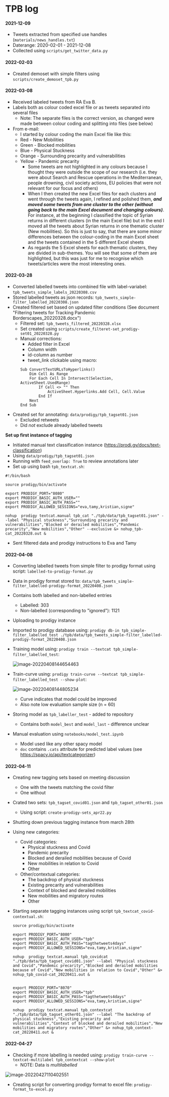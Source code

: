 # TPB log



#### 2021-12-09

- Tweets extracted from specified use handles (`materials/news_handles.txt`)
- Daterange: 2020-02-01 - 2021-12-08
- Collected using `scripts/get_twitter_data.py`



#### 2022-02-03

- Created demoset with simple filters using `scripts/create_demoset_tpb.py`



#### 2022-03-08

- Received labeled tweets from RA Eva B.
- Labels both as colour coded excel file or as tweets separated into several files
    - Note: The separate files is the correct version, as changed were made between colour coding and splitting into files (see below)
- From e-mail:
  - I started by colour coding the main Excel file like this:
  - Red - New Mobilities
  - Green - Blocked  mobilities
  - Blue - Physical  Stuckness
  - Orange - Surrounding  precarity and vulnerabilities
  - Yellow - Pandemic  precarity
    - Some tweets are not highlighted in any colours because I thought they were outside the scope of our research (i.e. they were about Search and Rescue operations in the Mediterranean, people drowning, civil society actions, EU policies that were not relevant for our focus and others) 
    - When I then created the new Excel files for each clusters and went through the tweets again, I refined and polished them, ***and moved some tweets from one cluster to the other (without going back to the main Excel document and changing colours)***. For instance, at the beginning I classified the topic of Syrian returns in different clusters (in the main Excel file) but in the end I moved all the tweets about Syrian returns in one thematic cluster (New mobilities). So this is just to say, that there are some minor differences between the colour-coding in the main Excel sheet and the tweets contained in the 5 different Excel sheets 
    - As regards the 5 Excel sheets for each thematic clusters, they are divided in sub-themes. You will see that some of them are highlighted, but this was just for me to recognise which tweets/articles were the most interesting ones. 



#### 2022-03-28

- Converted labelled tweets into combined file with label-variabel: `tpb_tweets_simple_labels_20220308.csv`
- Stored labelled tweets as json records: `tpb_tweets_simple-filter_labelled_20220308.json`
- Created filtered set based on updated filter conditions (See document "Filtering tweets for Tracking Pandemic Borderscapes_20220328.docx")
    - Filtered set: `tpb_tweets_filtered_20220328.xlsx`
    - Set created using `scripts/create_filteret-set_prodigy-set01_20220328.py`
    - Manual corrections:
        - Added filter in Excel
        - Column width
        - id-column as number
        - tweet_link clickable using macro:
        ```
        Sub ConvertTextURLsToHyperlinks()
            Dim Cell As Range
            For Each Cell In Intersect(Selection, ActiveSheet.UsedRange)
                If Cell <> "" Then
                    ActiveSheet.Hyperlinks.Add Cell, Cell.Value
                End If
            Next
        End Sub
        ```
- Created set for annotating: `data/prodigy/tpb_tagset01.json`
    - Excluded retweets
    - Did *not* exclude already labelled tweets
    

**Set up first instance of tagging**
- Initiated manual text classification instance (https://prodi.gy/docs/text-classification)
- Using `data/prodigy/tpb_tagset01.json`
- Running with `feed_overlap: True` to review annotations later
- Set up using bash `tpb_textcat.sh`:
```
#!/bin/bash

source prodigy/bin/activate

export PRODIGY_PORT="8080"
export PRODIGY_BASIC_AUTH_USER=""
export PRODIGY_BASIC_AUTH_PASS=""
export PRODIGY_ALLOWED_SESSIONS="eva,tamy,kristian,signe"

nohup  prodigy textcat.manual tpb_cat "./tpb/data/tpb_tagset01.json" --label "Physical stuckness","Surrounding precarity and vulnerabilities","Blocked or derailed mobilities","Pandemic precarity","New mobilities","Other" --exclusive &> nohup_tpb-cat_20220328.out &
```

- Sent filtered data and prodigy instructions to Eva and Tamy



#### 2022-04-08

- Converting labelled tweets from simple filter to prodigy format using script: `labelled-to-prodigy-format.py`

- Data in prodigy format stored to: `data/tpb_tweets_simple-filter_labelled-prodigy-format_20220408.json`

- Contains both labelled and non-labelled entries

  - Labelled: 303
  - Non-labelled (corresponding to "ignored"): 1121

- Uploading to prodigy instance

- Imported to prodigy database using: `prodigy db-in tpb_simple-filter_labelled_test ./tpb/data/tpb_tweets_simple-filter_labelled-prodigy-format_20220408.json`

- Training model using: `prodigy train --textcat tpb_simple-filter_labelled_test`:

  ![image-20220408144654463](.\img\image-20220408144654463.png)

- Train-curve using: `prodigy train-curve --textcat tpb_simple-filter_labelled_test --show-plot`:

  ![image-20220408144805234](.\img\image-20220408144805234.png)

  - Curve indicates that model could be improved
  - Also note low evaluation sample size (n = 60)

- Storing model as `tpb_labeller_test` - added to repository
  - Contains both `model_best` and `model_last` - difference unclear
- Manual evaluation using `notebooks/model_test.ipynb`
  - Model used like any other spacy model
  - `doc` contains `.cats` attribute for predicted label values (see https://spacy.io/api/textcategorizer)



#### 2022-04-11

- Creating new tagging sets based on meeting discussion

  - One with the tweets matching the covid filter
  - One without

- Crated two sets: `tpb_tagset_covid01.json` and `tpb_tagset_other01.json`

  - Using script: `create-prodigy-sets_apr22.py`

- Shutting down previous tagging instance from march 28th 

- Using new categories:

  - Covid categories:
    - Physical stuckness and Covid
    - Pandemic precarity
    - Blocked and derailed mobilities because of Covid
    - New mobilities in relation to Covid
    - Other
  - Other/contextual categories:
    - The backdrop of physical stuckness
    - Existing precarity and vulnerabilities
    - Context of blocked and derailed mobilities
    - New mobilities and migratory routes 
    - Other

- Starting separate tagging instances using script `tpb_textcat_covid-contextual.sh`:

  ```
  source prodigy/bin/activate
  
  export PRODIGY_PORT="8080"
  export PRODIGY_BASIC_AUTH_USER="tpb"
  export PRODIGY_BASIC_AUTH_PASS="tagthetweets4days"
  export PRODIGY_ALLOWED_SESSIONS="eva,tamy,kristian,signe"
  
  nohup  prodigy textcat.manual tpb_covidcat "./tpb/data/tpb_tagset_covid01.json" --label "Physical stuckness and Covid","Pandemic precarity","Blocked and derailed mobilities because of Covid","New mobilities in relation to Covid","Other" &> nohup_tpb_covid-cat_20220411.out &
  
  
  export PRODIGY_PORT="8070"
  export PRODIGY_BASIC_AUTH_USER="tpb"
  export PRODIGY_BASIC_AUTH_PASS="tagthetweets4days"
  export PRODIGY_ALLOWED_SESSIONS="eva,tamy,kristian,signe"
  
  nohup  prodigy textcat.manual tpb_contextcat "./tpb/data/tpb_tagset_other01.json" --label "The backdrop of physical stuckness","Existing precarity and vulnerabilities","Context of blocked and derailed mobilities","New mobilities and migratory routes","Other" &> nohup_tpb_context-cat_20220411.out &
  ```



#### 2022-04-27

- Checking if more labelling is needed using: `prodigy train-curve --textcat-multilabel tpb_contextcat --show-plot`
  - NOTE: Data is *multilabelled*

![image-20220427110402551](.\img\image-20220427110402551.png)

- Creating script for converting prodigy format to excel file: `prodigy-format_to-excel.py`